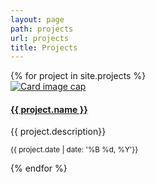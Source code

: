 ```yaml
---
layout: page
path: projects
url: projects
title: Projects
---
```


<div class="card-deck">
{% for project in site.projects %}
 <a href="{{ project.url }}">
  <div class="card rounded mb-3" style="min-width: 20rem; max-width: 34rem;">
    <img class="card-img-top" src="../assets/img/{{project.photo}}" alt="Card image cap">
    <div class="card-body">
      <h4 class="card-title"><a href="{{ project.url }}">{{ project.name }}</a></h4>
      <p class="card-text">{{ project.description}}</p>
      <p class="card-text"><small class="text-muted">{{ project.date | date: '%B %d, %Y'}}</small></p>
    </div>
  </div>
  </a>
{% endfor %}
</div>


